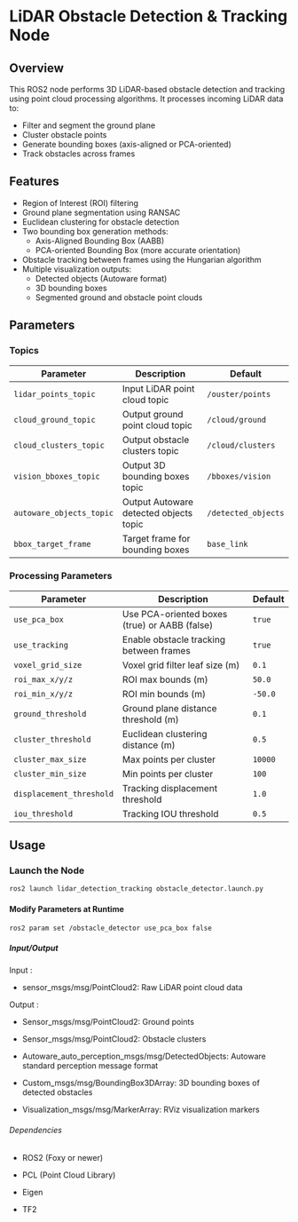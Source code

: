 # LiDAR Obstacle Detection & Tracking Node

## Overview

This ROS2 node performs 3D LiDAR-based obstacle detection and tracking using point cloud processing algorithms. It processes incoming LiDAR data to:

- Filter and segment the ground plane
- Cluster obstacle points
- Generate bounding boxes (axis-aligned or PCA-oriented)
- Track obstacles across frames

## Features

- Region of Interest (ROI) filtering
- Ground plane segmentation using RANSAC
- Euclidean clustering for obstacle detection
- Two bounding box generation methods:
  - Axis-Aligned Bounding Box (AABB)
  - PCA-oriented Bounding Box (more accurate orientation)
- Obstacle tracking between frames using the Hungarian algorithm
- Multiple visualization outputs:
  - Detected objects (Autoware format)
  - 3D bounding boxes
  - Segmented ground and obstacle point clouds

## Parameters

### Topics

| Parameter               | Description                            | Default              |
|------------------------|----------------------------------------|----------------------|
| `lidar_points_topic`   | Input LiDAR point cloud topic          | `/ouster/points`     |
| `cloud_ground_topic`   | Output ground point cloud topic        | `/cloud/ground`      |
| `cloud_clusters_topic` | Output obstacle clusters topic         | `/cloud/clusters`    |
| `vision_bboxes_topic`  | Output 3D bounding boxes topic         | `/bboxes/vision`     |
| `autoware_objects_topic` | Output Autoware detected objects topic | `/detected_objects` |
| `bbox_target_frame`    | Target frame for bounding boxes        | `base_link`          |

### Processing Parameters

| Parameter               | Description                                      | Default    |
|------------------------|--------------------------------------------------|------------|
| `use_pca_box`          | Use PCA-oriented boxes (true) or AABB (false)   | `true`     |
| `use_tracking`         | Enable obstacle tracking between frames         | `true`     |
| `voxel_grid_size`      | Voxel grid filter leaf size (m)                 | `0.1`      |
| `roi_max_x/y/z`        | ROI max bounds (m)                              | `50.0`     |
| `roi_min_x/y/z`        | ROI min bounds (m)                              | `-50.0`    |
| `ground_threshold`     | Ground plane distance threshold (m)             | `0.1`      |
| `cluster_threshold`    | Euclidean clustering distance (m)               | `0.5`      |
| `cluster_max_size`     | Max points per cluster                          | `10000`    |
| `cluster_min_size`     | Min points per cluster                          | `100`      |
| `displacement_threshold` | Tracking displacement threshold               | `1.0`      |
| `iou_threshold`        | Tracking IOU threshold                          | `0.5`      |

## Usage

### Launch the Node

```bash
ros2 launch lidar_detection_tracking obstacle_detector.launch.py
```

#### Modify Parameters at Runtime
```bash
ros2 param set /obstacle_detector use_pca_box false

```




##### Input/Output

Input :

- sensor_msgs/msg/PointCloud2: Raw LiDAR point cloud data

Output :

- Sensor_msgs/msg/PointCloud2: Ground points

- Sensor_msgs/msg/PointCloud2: Obstacle clusters

- Autoware_auto_perception_msgs/msg/DetectedObjects: Autoware standard perception message format

- Custom_msgs/msg/BoundingBox3DArray: 3D bounding boxes of detected obstacles 

- Visualization_msgs/msg/MarkerArray: RViz visualization markers

###### Dependencies
- ROS2 (Foxy or newer)

- PCL (Point Cloud Library)

- Eigen

- TF2


